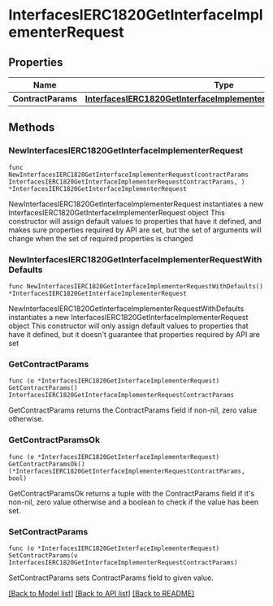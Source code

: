 # InterfacesIERC1820GetInterfaceImplementerRequest

## Properties

Name | Type | Description | Notes
------------ | ------------- | ------------- | -------------
**ContractParams** | [**InterfacesIERC1820GetInterfaceImplementerRequestContractParams**](InterfacesIERC1820GetInterfaceImplementerRequestContractParams.md) |  | 

## Methods

### NewInterfacesIERC1820GetInterfaceImplementerRequest

`func NewInterfacesIERC1820GetInterfaceImplementerRequest(contractParams InterfacesIERC1820GetInterfaceImplementerRequestContractParams, ) *InterfacesIERC1820GetInterfaceImplementerRequest`

NewInterfacesIERC1820GetInterfaceImplementerRequest instantiates a new InterfacesIERC1820GetInterfaceImplementerRequest object
This constructor will assign default values to properties that have it defined,
and makes sure properties required by API are set, but the set of arguments
will change when the set of required properties is changed

### NewInterfacesIERC1820GetInterfaceImplementerRequestWithDefaults

`func NewInterfacesIERC1820GetInterfaceImplementerRequestWithDefaults() *InterfacesIERC1820GetInterfaceImplementerRequest`

NewInterfacesIERC1820GetInterfaceImplementerRequestWithDefaults instantiates a new InterfacesIERC1820GetInterfaceImplementerRequest object
This constructor will only assign default values to properties that have it defined,
but it doesn't guarantee that properties required by API are set

### GetContractParams

`func (o *InterfacesIERC1820GetInterfaceImplementerRequest) GetContractParams() InterfacesIERC1820GetInterfaceImplementerRequestContractParams`

GetContractParams returns the ContractParams field if non-nil, zero value otherwise.

### GetContractParamsOk

`func (o *InterfacesIERC1820GetInterfaceImplementerRequest) GetContractParamsOk() (*InterfacesIERC1820GetInterfaceImplementerRequestContractParams, bool)`

GetContractParamsOk returns a tuple with the ContractParams field if it's non-nil, zero value otherwise
and a boolean to check if the value has been set.

### SetContractParams

`func (o *InterfacesIERC1820GetInterfaceImplementerRequest) SetContractParams(v InterfacesIERC1820GetInterfaceImplementerRequestContractParams)`

SetContractParams sets ContractParams field to given value.



[[Back to Model list]](../README.md#documentation-for-models) [[Back to API list]](../README.md#documentation-for-api-endpoints) [[Back to README]](../README.md)


